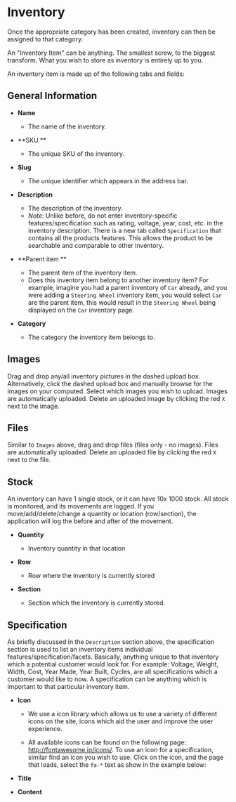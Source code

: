 # Inventory

Once the appropriate category has been created, inventory can then be assigned to that category.

An "Inventory Item" can be anything. The smallest screw, to the biggest transform. What you wish to store as inventory is entirely up to you.

An inventory item is made up of the following tabs and fields:

## General Information

* **Name**
  * The name of the inventory.
* **SKU **

  * The unique SKU of the inventory.

* **Slug**

  * The unique identifier which appears in the address bar.

* **Description**

  * The description of the inventory.
  * _Note_: Unlike before, do not enter inventory-specific features/specification such as rating, voltage, year, cost, etc. in the inventory description. There is a new tab called `Specification` that contains all the products features. This allows the product to be searchable and comparable to other inventory. 

* **Parent item **

  * The parent item of the inventory item.
  * Does this inventory item belong to another inventory item? For example, imagine you had a parent inventory of `Car` already, and you were adding a `Steering Wheel` inventory item, you would select `Car` are the parent item, this would result in the `Steering Wheel` being displayed on the `Car` inventory page.

* **Category**

  * The category the inventory item belongs to.

## **Images**

Drag and drop any/all inventory pictures in the dashed upload box. Alternatively, click the dashed upload box and manually browse for the images on your computed. Select which images you wish to upload. Images are automatically uploaded. Delete an uploaded image by clicking the red `X` next to the image.

## **Files**

Similar to `Images` above, drag and drop files \(files only - no images\). Files are automatically uploaded. Delete an uploaded file by clicking the red `X` next to the file.

## Stock

An inventory can have 1 single stock, or it can have 10x 1000 stock. All stock is monitored, and its movements are logged. If you move/add/delete/change a quantity or location \(row/section\), the application will log the before and after of the movement.

* **Quantity**

  * Inventory quantity in that location

* **Row**

  * Row where the inventory is currently stored

* **Section**

  * Section which the inventory is currently stored.

## **Specification**

As briefly discussed in the `Description` section above, the specification section is used to list an inventory items individual features/specification/facets. Basically, anything unique to that inventory which a potential customer would look for. For example: Voltage, Weight, Width, Cost, Year Made, Year Built, Cycles, are all specifications which a customer would like to now. A specification can be anything which is important to that particular inventory item.

* **Icon**

  * We use a icon library which allows us to use a variety of different icons on the site, icons which aid the user and improve the user experience. 

  * All available icons can be found on the following page: http://fontawesome.io/icons/. To use an icon for a specification, similar find an icon you wish to use. Click on the icon, and the page that loads, select the `fa-*` text as show in the example below:

* **Title**

* **Content**



